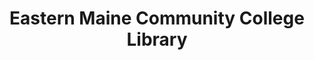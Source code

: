---
layout: repo
title: "Eastern Maine Community College Library"
id: 2374
permalink: repos/2374/
---